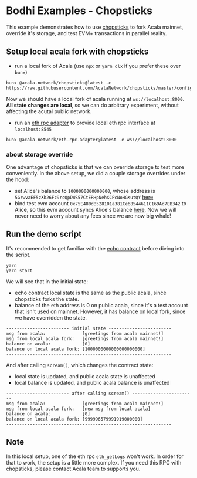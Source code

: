 # Bodhi Examples - Chopsticks
This example demonstrates how to use [chopsticks](https://github.com/AcalaNetwork/chopsticks) to fork Acala mainnet, override it's storage, and test EVM+ transactions in parallel reality.

## Setup local acala fork with chopsticks
- run a local fork of Acala (use `npx` or `yarn dlx` if you prefer these over `bunx`)
```
bunx @acala-network/chopsticks@latest -c https://raw.githubusercontent.com/AcalaNetwork/chopsticks/master/configs/acala.yml
```

Now we should have a local fork of acala running at `ws://localhost:8000`. **All state changes are local**, so we can do arbitrary experiment, without affecting the acutal public network.

- run an [eth rpc adapter](https://evmdocs.acala.network/tooling/rpc-adapter) to provide local eth rpc interface at `localhost:8545`
```
bunx @acala-network/eth-rpc-adapter@latest -e ws://localhost:8000
```

### about storage override
One advantage of chopsticks is that we can override storage to test more conveniently. In the above setup, we did a couple storage overrides under the hood:
- set Alice's balance to `1000000000000000`, whose address is `5GrwvaEF5zXb26Fz9rcQpDWS57CtERHpNehXCPcNoHGKutQY` [here](https://github.com/AcalaNetwork/chopsticks/blob/master/configs/acala.yml#L14-L19)
- bind test evm account `0x75E480dB528101a381Ce68544611C169Ad7EB342` to Alice, so this evm account syncs Alice's balance [here](https://github.com/AcalaNetwork/chopsticks/blob/master/configs/acala.yml#L75-L81). Now we will never need to worry about any fees since we are now big whale!

## Run the demo script
It's recommended to get familiar with the [echo contract](https://github.com/AcalaNetwork/hardhat-tutorials/tree/master/echo) before diving into the script.

```
yarn
yarn start
```

We will see that in the initial state:
- echo contract local state is the same as the public acala, since chopsticks forks the state.
- balance of the eth address is 0 on public acala, since it's a test account that isn't used on mainnet. However, it has balance on local fork, since we have overridden the state.
```
------------------------ initial state ------------------------
msg from acala:              [greetings from acala mainnet!]
msg from local acala fork:   [greetings from acala mainnet!]
balance on acala:            [0]
balance on local acala fork: [1000000000000000000000]
---------------------------------------------------------------
```

And after calling `scream()`, which changes the contract state:
- local state is updated, and public acala state is unaffected
- local balance is updated, and public acala balance is unaffected
```
------------------------ after calling scream() ------------------------
msg from acala:              [greetings from acala mainnet!]
msg from local acala fork:   [new msg from local acala]
balance on acala:            [0]
balance on local acala fork: [999996579991919000000]
---------------------------------------------------------------
```

## Note
In this local setup, one of the eth rpc `eth_getLogs` won't work. In order for that to work, the setup is a little more complex. If you need this RPC with chopsticks, please contact Acala team to supports you. 
